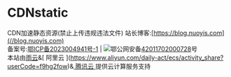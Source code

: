 # CDNstatic
CDN加速静态资源(禁止上传违规违法文件)
站长博客:[https://blog.nuoyis.com](//blog.nuoyis.com)  
备案号:[鄂ICP备2023004941号-1](//beian.miit.gov.cn) | ![](https://static.nuoyis.com/static/lovablewyh-library/blog/cuckoo/images/beian.png)鄂公网安备[42011702000728](//www.beian.gov.cn/portal/registerSystemInfo?recordcode=42011702000728)号  
本站由[雨云](https://www.rainyun.com/NDEwMzk=_)&[ 阿里云 ](https://www.aliyun.com/daily-act/ecs/activity_share?userCode=f9hg2fow)&[ 腾讯云 ](https://cloud.tencent.com/act/cps/redirect?redirect=2446&cps_key=c804aa79276d34cd646a697cb26e71f5&from=console)提供云计算服务支持
